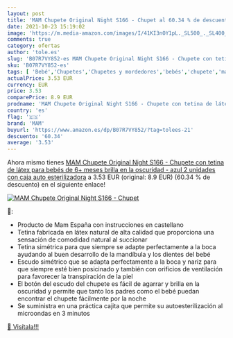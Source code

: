 ```yaml
---
layout: post
title: 'MAM Chupete Original Night S166 - Chupet al 60.34 % de descuento'
date: 2021-10-23 15:19:02
image: 'https://m.media-amazon.com/images/I/41KI3nOY1pL._SL500_._SL400_.jpg'
comments: true
category: ofertas
author: 'tole.es'
slug: 'B07R7VY852-es MAM Chupete Original Night S166 - Chupete con tetina de...'
sku: 'B07R7VY852-es'
tags: [ 'Bebé','Chupetes','Chupetes y mordedores','bebés','chupete','mam', ]
actualPrice: 3.53 EUR
currency: EUR
price: 3.53
comparePrice: 8.9 EUR
prodname: 'MAM Chupete Original Night S166 - Chupete con tetina de látex  para bebés de 6+ meses  brilla en la oscuridad - azul  2 unidades  con caja auto esterilizadora'
country: 'es'
flag: '🇪🇸'
brand: 'MAM'
buyurl: 'https://www.amazon.es/dp/B07R7VY852/?tag=tolees-21'
descuento: '60.34'
average: '3.53'
---
```


Ahora mismo tienes [MAM Chupete Original Night S166 - Chupete con tetina de látex  para bebés de 6+ meses  brilla en la oscuridad - azul  2 unidades  con caja auto esterilizadora](https://www.amazon.es/dp/B07R7VY852/?tag=tolees-21) a 3.53 EUR (original: 8.9 EUR) (60.34 %  de descuento) en el siguiente enlace!

[![MAM Chupete Original Night S166 - Chupet](https://m.media-amazon.com/images/I/41KI3nOY1pL._SL500_._SL400_.jpg)](https://www.amazon.es/dp/B07R7VY852/?tag=tolees-21)

🔎:

- Producto de Mam España con instrucciones en castellano
- Tetina fabricada en látex natural de alta calidad que proporciona una sensación de comodidad natural al succionar
- Tetina simétrica para que siempre se adapte perfectamente a la boca ayudando al buen desarrollo de la mandíbula y los dientes del bebé
- Escudo simétrico que se adapta perfectamente a la boca y nariz para que siempre esté bien posicinado y también con orificios de ventilación para favorecer la transpiración de la piel
- El botón del escudo del chupete es fácil de agarrar y brilla en la oscuridad y permite que tanto los padres como el bebé puedan encontrar el chupete fácilmente por la noche
- Se suministra en una práctica cajita que permite su autoesterilización al microondas en 3 minutos

[🛒 Visítala!!!](https://www.amazon.es/dp/B07R7VY852/?tag=tolees-21)

